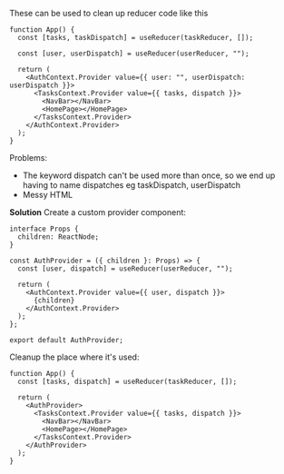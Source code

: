 These can be used to clean up reducer code like this
```
function App() {
  const [tasks, taskDispatch] = useReducer(taskReducer, []);

  const [user, userDispatch] = useReducer(userReducer, "");

  return (
    <AuthContext.Provider value={{ user: "", userDispatch: userDispatch }}>
      <TasksContext.Provider value={{ tasks, dispatch }}>
        <NavBar></NavBar>
        <HomePage></HomePage>
      </TasksContext.Provider>
    </AuthContext.Provider>
  );
}
```
Problems:
- The keyword dispatch can't be used more than once, so we end up having to name dispatches eg taskDispatch, userDispatch
- Messy HTML

**Solution**
Create a custom provider component:
```
interface Props {
  children: ReactNode;
}

const AuthProvider = ({ children }: Props) => {
  const [user, dispatch] = useReducer(userReducer, "");

  return (
    <AuthContext.Provider value={{ user, dispatch }}>
      {children}
    </AuthContext.Provider>
  );
};

export default AuthProvider;
```

Cleanup the place where it's used:
```
function App() {
  const [tasks, dispatch] = useReducer(taskReducer, []);

  return (
    <AuthProvider>
      <TasksContext.Provider value={{ tasks, dispatch }}>
        <NavBar></NavBar>
        <HomePage></HomePage>
      </TasksContext.Provider>
    </AuthProvider>
  );
}
```